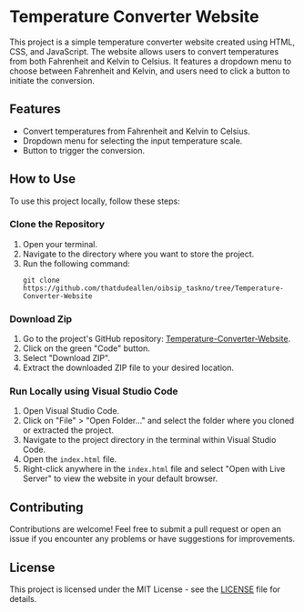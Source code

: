 # Temperature Converter Website

This project is a simple temperature converter website created using HTML, CSS, and JavaScript. The website allows users to convert temperatures from both Fahrenheit and Kelvin to Celsius. It features a dropdown menu to choose between Fahrenheit and Kelvin, and users need to click a button to initiate the conversion.

## Features
- Convert temperatures from Fahrenheit and Kelvin to Celsius.
- Dropdown menu for selecting the input temperature scale.
- Button to trigger the conversion.

## How to Use
To use this project locally, follow these steps:

### Clone the Repository
1. Open your terminal.
2. Navigate to the directory where you want to store the project.
3. Run the following command:
   ```
   git clone https://github.com/thatdudeallen/oibsip_taskno/tree/Temperature-Converter-Website
   ```

### Download Zip
1. Go to the project's GitHub repository: [Temperature-Converter-Website](https://github.com/thatdudeallen/oibsip_taskno/tree/Temperature-Converter-Website).
2. Click on the green "Code" button.
3. Select "Download ZIP".
4. Extract the downloaded ZIP file to your desired location.

### Run Locally using Visual Studio Code
1. Open Visual Studio Code.
2. Click on "File" > "Open Folder..." and select the folder where you cloned or extracted the project.
3. Navigate to the project directory in the terminal within Visual Studio Code.
4. Open the `index.html` file.
5. Right-click anywhere in the `index.html` file and select "Open with Live Server" to view the website in your default browser.

## Contributing
Contributions are welcome! Feel free to submit a pull request or open an issue if you encounter any problems or have suggestions for improvements.

## License
This project is licensed under the MIT License - see the [LICENSE](LICENSE) file for details.
